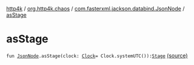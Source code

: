 [http4k](../../index.md) / [org.http4k.chaos](../index.md) / [com.fasterxml.jackson.databind.JsonNode](index.md) / [asStage](./as-stage.md)

# asStage

`fun `[`JsonNode`](https://fasterxml.github.io/jackson-databind/javadoc/2.10/com/fasterxml/jackson/databind/JsonNode.html)`.asStage(clock: `[`Clock`](https://docs.oracle.com/javase/9/docs/api/java/time/Clock.html)` = Clock.systemUTC()): `[`Stage`](../-stage.md) [(source)](https://github.com/http4k/http4k/blob/master/http4k-testing-chaos/src/main/kotlin/org/http4k/chaos/ChaosStages.kt#L85)